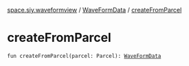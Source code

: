 [space.siy.waveformview](../index.md) / [WaveFormData](index.md) / [createFromParcel](./create-from-parcel.md)

# createFromParcel

`fun createFromParcel(parcel: Parcel): `[`WaveFormData`](index.md)